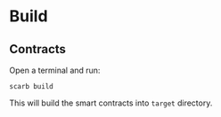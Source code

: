 # Build 

 ## Contracts

Open a terminal and run:

```shell
scarb build
```

This will build the smart contracts into `target` directory.
